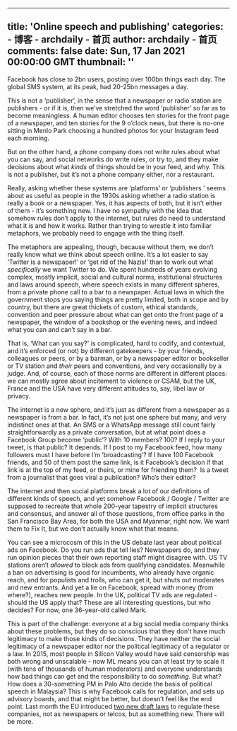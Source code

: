 
---
title: 'Online speech and publishing'
categories: 
    - 博客
    - archdaily - 首页
author: archdaily - 首页
comments: false
date: Sun, 17 Jan 2021 00:00:00 GMT
thumbnail: ''
---

<div>   
<div class="sqs-block html-block sqs-block-html" data-block-type="2" id="block-9573f9b352f50cce9a5d"><div class="sqs-block-content"><p class style="white-space:pre-wrap;">Facebook has close to 2bn users, posting over 100bn things each day. The global SMS system, at its peak, had 20-25bn messages a day. </p><p class style="white-space:pre-wrap;">This is not a ‘publisher’, in the sense that a newspaper or radio station are publishers - or if it is, then we’ve stretched the word ‘publisher’ so far as to become meaningless. A human editor chooses ten stories for the front page of a newspaper, and ten stories for the 9 o’clock news, but there is no-one sitting in Menlo Park choosing a hundred photos for your Instagram feed each morning. </p><p class style="white-space:pre-wrap;">But on the other hand, a phone company does not write rules about what you can say, and social networks do write rules, or try to, and they make decisions about what <em>kinds</em> of things should be in your feed, and why. This is not a publisher, but it’s not a phone company either, nor a restaurant. </p><p class style="white-space:pre-wrap;">Really, asking whether these systems are ‘platforms’ or ‘publishers ’ seems about as useful as people in the 1930s asking whether a radio station is really a book or a newspaper. Yes, it has aspects of both, but it isn’t either of them - it’s something new. I have no sympathy with the idea that somehow rules don’t apply to the internet, but rules do need to understand what it is and how it works. Rather than trying to wrestle it into familiar metaphors, we probably need to engage with the thing itself. </p><p class style="white-space:pre-wrap;">The metaphors are appealing, though, because without them, we don’t really know what we think about speech online. It’s a lot easier to say ‘Twitter is a newspaper!’ or ‘get rid of the Nazis!’ than to work out what <em>specifically </em>we want Twitter to do. We spent hundreds of years evolving complex, mostly implicit, social and cultural norms, institutional structures and laws around speech, where speech exists in many different spheres, from a private phone call to a bar to a newspaper. Actual laws in which the government stops you saying things are pretty limited, both in scope and by country, but there are great thickets of custom, ethical standards, convention and peer pressure about what can get onto the front page of a newspaper, the window of a bookshop or the evening news, and indeed what you can and can’t say in a bar. </p><p class style="white-space:pre-wrap;">That is, ‘What can you say?' is complicated, hard to codify, and contextual, and it’s enforced (or not) by different gatekeepers - by your friends, colleagues or peers, or by a barman, or by a newspaper editor or bookseller or TV station and <em>their</em> peers and conventions, and very occasionally by a judge. And, of course, each of those norms are different in different places: we can mostly agree about incitement to violence or CSAM, but the UK, France and the USA have very different attitudes to, say, libel law or privacy. </p><p class style="white-space:pre-wrap;">The internet is a new sphere, and it’s just as different from a newspaper as a newspaper is from a bar. In fact, it’s not just one sphere but many, and very indistinct ones at that. An SMS or a WhatsApp message still count fairly straightforwardly as a private conversation, but at what point does a Facebook Group become ‘public’? With 10 members? 100? If I reply to your tweet, is that public? It depends. If I post to my Facebook feed, how many followers must I have before I’m ‘broadcasting’? If I have 100 Facebook friends, and 50 of them post the same link, is it Facebook’s decision if that link is at the top of my feed, or theirs, or mine for friending them?  Is a tweet from a journalist that goes viral a publication? Who’s their editor?</p><p class style="white-space:pre-wrap;">The internet and then social platforms break a lot of our definitions of different kinds of speech, and yet somehow Facebook / Google / Twitter are supposed to recreate that whole 200-year tapestry of implicit structures and consensus, and answer all of those questions, from office parks in the San Francisco Bay Area, for both the USA and Myanmar, right now. We want them to Fix It, but we don't actually know what that means.   </p><p class style="white-space:pre-wrap;">You can see a microcosm of this in the US debate last year about political ads on Facebook. Do you run ads that tell lies? Newspapers do, and they run opinion pieces that their own reporting staff might disagree with. US TV stations aren’t <em>allowed</em> to block ads from qualifying candidates. Meanwhile a ban on advertising is good for incumbents, who already have organic reach, and for populists and trolls, who can get it, but shuts out moderates and new entrants. And yet a lie on Facebook, spread with money (from where?), reaches new people. In the UK, political TV ads are regulated - should the US apply that? These are all interesting questions, but who decides? For now, one 36-year-old called Mark. </p><p class style="white-space:pre-wrap;">This is part of the challenge: everyone at a big social media company thinks about these problems, but they do so conscious that they don't have much legitimacy to make those kinds of decisions. They have neither the social legitimacy of a newspaper editor nor the political legitimacy of a regulator or a law. In 2015, most people in Silicon Valley would have said censorship was both wrong and unscalable - now ML means you can at least <em>try</em> to scale it (with tens of thousands of human moderators) and everyone understands how bad things can get and the responsibility to do <em>something</em>. But what? How does a 30-something PM in Palo Alto decide the basis of political speech in Malaysia? This is why Facebook calls for regulation, and sets up advisory boards, and that might be better, but doesn’t feel like the end point. Last month the EU introduced <a href="https://ec.europa.eu/digital-single-market/en/digital-services-act-package">two new draft laws</a> to regulate these companies, not as newspapers or telcos, but as something new. There will be more. </p></div></div>  
</div>
            